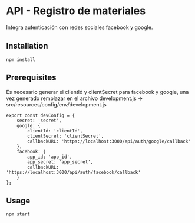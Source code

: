 # API - Registro de materiales 

Integra autenticación con redes sociales facebook y google.

## Installation

``npm install``

## Prerequisites

Es necesario generar el clientId y clientSecret para facebook y google, una vez generado remplazar en el archivo development.js -> src/resources/config/env/development.js
```
export const devConfig = {
    secret: 'secret',
    google: {
        clientId: 'clientId',
        clientSecret: 'clientSecret',
        callbackURL: 'https://localhost:3000/api/auth/google/callback'
    },
    facebook: {
        app_id: 'app_id',
        app_secret: 'app_secret',
        callbackURL: 'https://localhost:3000/api/auth/facebook/callback'
    }
};
```
## Usage

`` npm start ``

